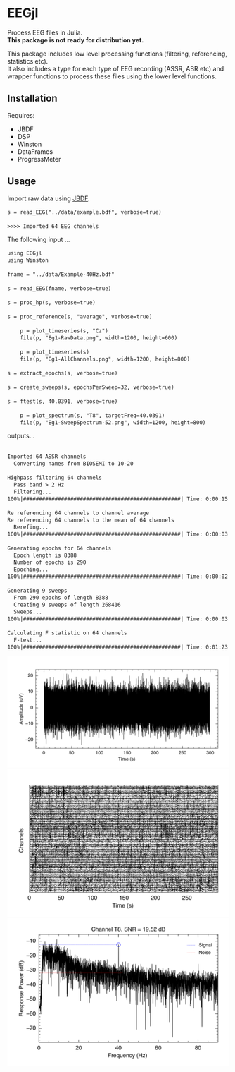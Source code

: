 # EEGjl

Process EEG files in Julia.  
**This package is not ready for distribution yet.**

This package includes low level processing functions (filtering, referencing, statistics etc).  
It also includes a type for each type of EEG recording (ASSR, ABR etc) and wrapper functions to process these files using the lower level functions.


## Installation

Requires:
- JBDF
- DSP
- Winston
- DataFrames
- ProgressMeter
  


## Usage

Import raw data using [JBDF](https://github.com/sam81/JBDF.jl).

```
s = read_EEG("../data/example.bdf", verbose=true)

>>>> Imported 64 EEG channels
```

The following input ...
```{julia}
using EEGjl
using Winston

fname = "../data/Example-40Hz.bdf"

s = read_EEG(fname, verbose=true)

s = proc_hp(s, verbose=true)

s = proc_reference(s, "average", verbose=true)

    p = plot_timeseries(s, "Cz")
    file(p, "Eg1-RawData.png", width=1200, height=600)

    p = plot_timeseries(s)
    file(p, "Eg1-AllChannels.png", width=1200, height=800)

s = extract_epochs(s, verbose=true)

s = create_sweeps(s, epochsPerSweep=32, verbose=true)

s = ftest(s, 40.0391, verbose=true)

    p = plot_spectrum(s, "T8", targetFreq=40.0391)
    file(p, "Eg1-SweepSpectrum-52.png", width=1200, height=800)

```

outputs...


```

Imported 64 ASSR channels
  Converting names from BIOSEMI to 10-20

Highpass filtering 64 channels
  Pass band > 2 Hz
  Filtering... 100%|##################################################| Time: 0:00:15

Re referencing 64 channels to channel average
Re referencing 64 channels to the mean of 64 channels
  Rerefing...  100%|##################################################| Time: 0:00:03

Generating epochs for 64 channels
  Epoch length is 8388
  Number of epochs is 290
  Epoching...  100%|##################################################| Time: 0:00:02

Generating 9 sweeps
  From 290 epochs of length 8388
  Creating 9 sweeps of length 268416
  Sweeps...    100%|##################################################| Time: 0:00:03

Calculating F statistic on 64 channels
  F-test...    100%|##################################################| Time: 0:01:23

```


![timeseries](/examples/Eg1-RawData.png)
![timeseries](/examples/Eg1-AllChannels.png)
![timeseries](/examples/Eg1-SweepSpectrum-T8.png)
